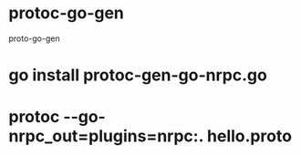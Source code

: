 # protoc-go-gen
proto-go-gen

# go install protoc-gen-go-nrpc.go
# protoc --go-nrpc_out=plugins=nrpc:. hello.proto
